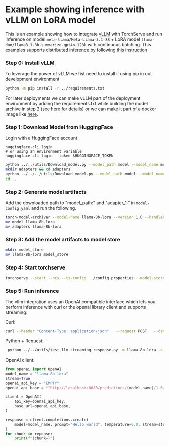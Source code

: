 # Example showing inference with vLLM on LoRA model

This is an example showing how to integrate [vLLM](https://github.com/vllm-project/vllm) with TorchServe and run inference on model `meta-llama/Meta-Llama-3.1-8B` + LoRA model `llama-duo/llama3.1-8b-summarize-gpt4o-128k` with continuous batching.
This examples supports distributed inference by following [this instruction](../Readme.md#distributed-inference)

### Step 0: Install vLLM

To leverage the power of vLLM we fist need to install it using pip in out development environment
```bash
python -m pip install -r ../requirements.txt
```
For later deployments we can make vLLM part of the deployment environment by adding the requirements.txt while building the model archive in step 2 (see [here](../../../../model-archiver/README.md#model-specific-custom-python-requirements) for details) or we can make it part of a docker image like [here](../../../../docker/Dockerfile.llm).

### Step 1: Download Model from HuggingFace

Login with a HuggingFace account
```
huggingface-cli login
# or using an environment variable
huggingface-cli login --token $HUGGINGFACE_TOKEN
```

```bash
python ../../utils/Download_model.py --model_path model --model_name meta-llama/Meta-Llama-3.1-8B --use_auth_token True
mkdir adapters && cd adapters
python ../../../utils/Download_model.py --model_path model --model_name llama-duo/llama3.1-8b-summarize-gpt4o-128k --use_auth_token True
cd ..
```

### Step 2: Generate model artifacts

Add the downloaded path to "model_path:" and "adapter_1:" in `model-config.yaml` and run the following.

```bash
torch-model-archiver --model-name llama-8b-lora --version 1.0 --handler vllm_handler --config-file model-config.yaml --archive-format no-archive
mv model llama-8b-lora
mv adapters llama-8b-lora
```

### Step 3: Add the model artifacts to model store

```bash
mkdir model_store
mv llama-8b-lora model_store
```

### Step 4: Start torchserve

```bash
torchserve --start --ncs --ts-config ../config.properties --model-store model_store --models llama-8b-lora --disable-token-auth --enable-model-api
```

### Step 5: Run inference
The vllm integration uses an OpenAI compatible interface which lets you perform inference with curl or the openai library client and supports streaming.

Curl:
```bash
curl --header "Content-Type: application/json"   --request POST   --data @prompt.json http://localhost:8080/predictions/llama-8b-lora/1.0/v1/completions
```

Python + Request:
```bash
 python ../../utils/test_llm_streaming_response.py -m llama-8b-lora -o 50 -t 2 -n 4 --prompt-text "@prompt.json" --prompt-json --openai-api --demo-streaming
 ```

OpenAI client:
```python
from openai import OpenAI
model_name = "llama-8b-lora"
stream=True
openai_api_key = "EMPTY"
openai_api_base = f"http://localhost:8080/predictions/{model_name}/1.0/v1"

client = OpenAI(
    api_key=openai_api_key,
    base_url=openai_api_base,
)

response = client.completions.create(
    model=model_name, prompt="Hello world", temperature=0.0, stream=stream
)
for chunk in reponse:
    print(f"{chunk=}")
```
